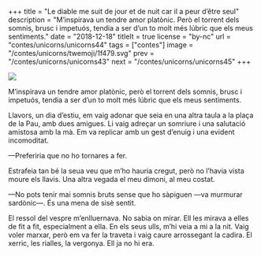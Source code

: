 +++
title = "Le diable me suit de jour et de nuit car il a peur d’être seul"
description = "M’inspirava un tendre amor platònic. Però el torrent dels somnis, brusc i impetuós, tendia a ser d’un to molt més lúbric que els meus sentiments."
date = "2018-12-18"
titleIt = true
license = "by-nc"
url = "contes/unicorns/unicorns44"
tags = ["contes"]
image = "/contes/unicorns/twemoji/1f479.svg"
prev = "/contes/unicorns/unicorns43"
next = "/contes/unicorns/unicorns45"
+++

<img class="emoji" src="/contes/unicorns/twemoji/1f479.svg" />

M’inspirava un tendre amor platònic, però el torrent dels somnis, brusc i impetuós, tendia a ser d’un to molt més lúbric que els meus sentiments.

Llavors, un dia d’estiu, em vaig adonar que seia en una altra taula a la plaça de la Pau, amb dues amigues. Li vaig adreçar un somriure i una salutació amistosa amb la mà. Em va replicar amb un gest d’enuig i una evident incomoditat.

—Preferiria que no ho tornares a fer.

Estrafeia tan bé la seua veu que m’ho hauria cregut, però no l’havia vista moure els llavis. Una altra vegada el meu dimoni, al meu costat.

—No pots tenir mai somnis bruts sense que ho sàpiguen —va murmurar sardònic—. És una mena de sisè sentit.

El ressol del vespre m’enlluernava. No sabia on mirar. Ell les mirava a elles de fit a fit, especialment a ella. En els seus ulls, m’hi veia a mi a la nit. Vaig voler marxar, però em va fer la traveta i vaig caure arrossegant la cadira. El xerric, les rialles, la vergonya. Ell ja no hi era.


